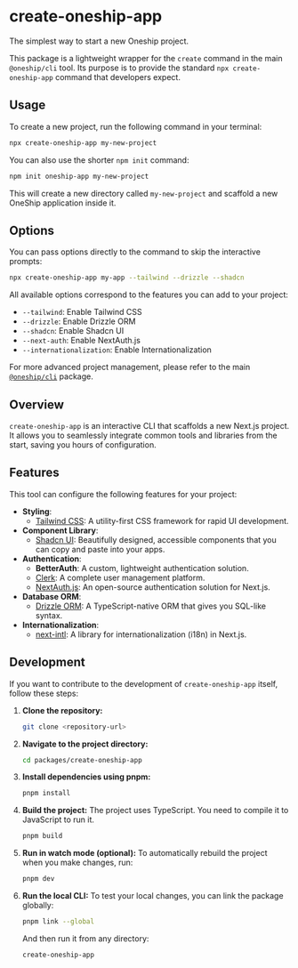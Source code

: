 # create-oneship-app

The simplest way to start a new Oneship project.

This package is a lightweight wrapper for the `create` command in the main `@oneship/cli` tool. Its purpose is to provide the standard `npx create-oneship-app` command that developers expect.

## Usage

To create a new project, run the following command in your terminal:

```bash
npx create-oneship-app my-new-project
```

You can also use the shorter `npm init` command:

```bash
npm init oneship-app my-new-project
```

This will create a new directory called `my-new-project` and scaffold a new OneShip application inside it.

## Options

You can pass options directly to the command to skip the interactive prompts:

```bash
npx create-oneship-app my-app --tailwind --drizzle --shadcn
```

All available options correspond to the features you can add to your project:

- `--tailwind`: Enable Tailwind CSS
- `--drizzle`: Enable Drizzle ORM
- `--shadcn`: Enable Shadcn UI
- `--next-auth`: Enable NextAuth.js
- `--internationalization`: Enable Internationalization

For more advanced project management, please refer to the main [`@oneship/cli`](../cli/README.md) package.

## Overview

`create-oneship-app` is an interactive CLI that scaffolds a new Next.js project. It allows you to seamlessly integrate common tools and libraries from the start, saving you hours of configuration.

## Features

This tool can configure the following features for your project:

- **Styling**:
  - [Tailwind CSS](https://tailwindcss.com/): A utility-first CSS framework for rapid UI development.
- **Component Library**:
  - [Shadcn UI](https://ui.shadcn.com/): Beautifully designed, accessible components that you can copy and paste into your apps.
- **Authentication**:
  - **BetterAuth**: A custom, lightweight authentication solution.
  - [Clerk](https://clerk.com/): A complete user management platform.
  - [NextAuth.js](https://next-auth.js.org/): An open-source authentication solution for Next.js.
- **Database ORM**:
  - [Drizzle ORM](https://orm.drizzle.team/): A TypeScript-native ORM that gives you SQL-like syntax.
- **Internationalization**:
  - [next-intl](https://next-intl.dev/): A library for internationalization (i18n) in Next.js.

## Development

If you want to contribute to the development of `create-oneship-app` itself, follow these steps:

1.  **Clone the repository:**
    ```bash
    git clone <repository-url>
    ```
2.  **Navigate to the project directory:**
    ```bash
    cd packages/create-oneship-app
    ```
3.  **Install dependencies using pnpm:**
    ```bash
    pnpm install
    ```
4.  **Build the project:**
    The project uses TypeScript. You need to compile it to JavaScript to run it.
    ```bash
    pnpm build
    ```
5.  **Run in watch mode (optional):**
    To automatically rebuild the project when you make changes, run:
    ```bash
    pnpm dev
    ```
6.  **Run the local CLI:**
    To test your local changes, you can link the package globally:
    ```bash
    pnpm link --global
    ```
    And then run it from any directory:
    ```bash
    create-oneship-app
    ```
